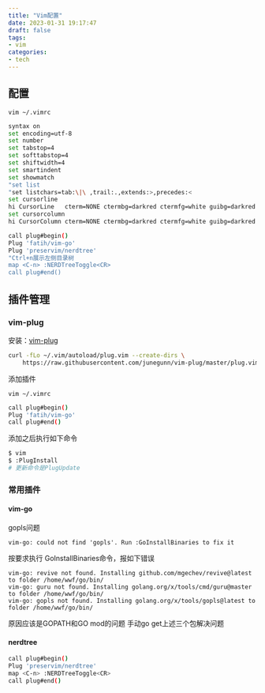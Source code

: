 ```yaml
---
title: "Vim配置"
date: 2023-01-31 19:17:47
draft: false
tags:
- vim
categories:
- tech
---
```


## 配置

`vim ~/.vimrc`

```bash
syntax on
set encoding=utf-8
set number
set tabstop=4
set softtabstop=4
set shiftwidth=4
set smartindent
set showmatch
"set list
"set listchars=tab:\|\ ,trail:.,extends:>,precedes:<
set cursorline
hi CursorLine   cterm=NONE ctermbg=darkred ctermfg=white guibg=darkred guifg=white
set cursorcolumn
hi CursorColumn cterm=NONE ctermbg=darkred ctermfg=white guibg=darkred guifg=white

call plug#begin()
Plug 'fatih/vim-go'
Plug 'preservim/nerdtree'
"Ctrl+n展示左侧目录树
map <C-n> :NERDTreeToggle<CR>
call plug#end()
```

## 插件管理

### vim-plug

安装：[vim-plug](https://github.com/junegunn/vim-plug)

```bash
curl -fLo ~/.vim/autoload/plug.vim --create-dirs \
    https://raw.githubusercontent.com/junegunn/vim-plug/master/plug.vim
```

添加插件

`vim ~/.vimrc`
```bash
call plug#begin()
Plug 'fatih/vim-go'
call plug#end()
```

添加之后执行如下命令
```bash
$ vim
$ :PlugInstall
# 更新命令是PlugUpdate
```

### 常用插件

#### vim-go

gopls问题
```shell
vim-go: could not find 'gopls'. Run :GoInstallBinaries to fix it
```
按要求执行 GoInstallBinaries命令，报如下错误
```shell
vim-go: revive not found. Installing github.com/mgechev/revive@latest to folder /home/wwf/go/bin/
vim-go: guru not found. Installing golang.org/x/tools/cmd/guru@master to folder /home/wwf/go/bin/
vim-go: gopls not found. Installing golang.org/x/tools/gopls@latest to folder /home/wwf/go/bin/
```

原因应该是GOPATH和GO mod的问题
手动go get上述三个包解决问题

#### nerdtree

```bash
call plug#begin()
Plug 'preservim/nerdtree'
map <C-n> :NERDTreeToggle<CR> 
call plug#end()
```